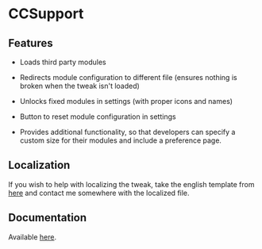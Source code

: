 # CCSupport

## Features
- Loads third party modules

- Redirects module configuration to different file (ensures nothing is broken when the tweak isn't loaded)

- Unlocks fixed modules in settings (with proper icons and names)

- Button to reset module configuration in settings

- Provides additional functionality, so that developers can specify a custom size for their modules and include a preference page.

## Localization
If you wish to help with localizing the tweak, take the english template from [here](https://github.com/opa334/CCSupport/blob/master/layout/Library/Application%20Support/CCSupport/en.lproj/Localizable.strings) and contact me somewhere with the localized file.

## Documentation
Available [here](https://github.com/opa334/CCSupport/wiki).
